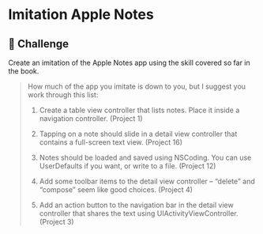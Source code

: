 # Imitation Apple Notes

## 🥅 Challenge

Create an imitation of the Apple Notes app using the skill covered so far in the book.

> How much of the app you imitate is down to you, but I suggest you work through this list:
>   1. Create a table view controller that lists notes. Place it inside a
>      navigation controller. (Project 1)
>
>   2. Tapping on a note should slide in a detail view controller that contains
>      a full-screen text view. (Project 16)
>
>   3. Notes should be loaded and saved using NSCoding. You can use
>      UserDefaults if you want, or write to a file. (Project 12)
>
>   4. Add some toolbar items to the detail view controller – “delete”
>      and “compose” seem like good choices. (Project 4)
>
>   5. Add an action button to the navigation bar in the detail
>      view controller that shares the text using UIActivityViewController. (Project 3)
